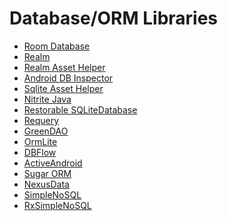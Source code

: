 
Database/ORM Libraries
======================

* [Room Database](https://developer.android.com/reference/androidx/room/RoomDatabase)
* [Realm](https://github.com/realm/realm-java)
* [Realm Asset Helper](https://github.com/eggheadgames/android-realm-asset-helper)
* [Android DB Inspector](https://github.com/infinum/android_dbinspector)
* [Sqlite Asset Helper](https://github.com/jgilfelt/android-sqlite-asset-helper)
* [Nitrite Java](https://github.com/nitrite/nitrite-java)
* [Restorable SQLiteDatabase](https://github.com/yaa110/RestorableSQLiteDatabase)
* [Requery](https://github.com/requery/requery)
* [GreenDAO](https://greenrobot.org/greendao/)
* [OrmLite](http://ormlite.com/)
* [DBFlow](https://github.com/agrosner/DBFlow)
* [ActiveAndroid](http://www.activeandroid.com)
* [Sugar ORM](http://satyan.github.io/sugar/)
* [NexusData](https://github.com/dkharrat/NexusData)
* [SimpleNoSQL](https://github.com/Jearil/SimpleNoSQL)
* [RxSimpleNoSQL](https://github.com/xmartlabs/RxSimpleNoSQL)
